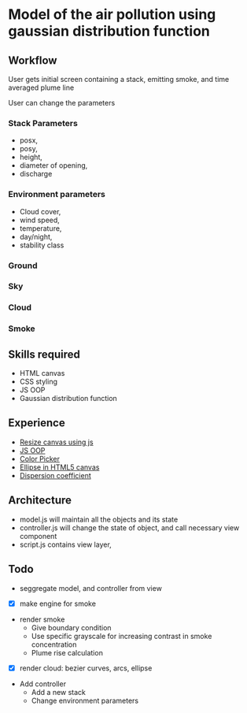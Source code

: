 # Model of the air pollution using gaussian distribution function

## Workflow

User gets initial screen containing a stack, emitting smoke, and time averaged plume line

User can change the parameters

### Stack Parameters
- posx, 
- posy, 
- height, 
- diameter of opening, 
- discharge

### Environment parameters
- Cloud cover, 
- wind speed, 
- temperature, 
- day/night, 
- stability class

### Ground
### Sky
### Cloud
### Smoke

## Skills required
- HTML canvas
- CSS styling
- JS OOP
- Gaussian distribution function

## Experience
- [Resize canvas using js](https://stackoverflow.com/questions/9251480/set-canvas-size-using-javascript/9251497)
- [JS OOP](https://developer.mozilla.org/en-US/docs/Learn/JavaScript/Objects/Object-oriented_JS)
- [Color Picker](https://www.w3schools.com/colors/colors_picker.asp)
- [Ellipse in HTML5 canvas](https://stackoverflow.com/questions/2172798/how-to-draw-an-oval-in-html5-canvas)
- [Dispersion coefficient](http://courses.washington.edu/cee490/DISPCOEF4WP.htm)

## Architecture
- model.js will maintain all the objects and its state
- controller.js will change the state of object, and call necessary view component
- script.js contains view layer, 

## Todo
- seggregate model, and controller from view
- [x] make engine for smoke
- render smoke
  - Give boundary condition
  - Use specific grayscale for increasing contrast in smoke concentration
  - Plume rise calculation
- [x] render cloud: bezier curves, arcs, ellipse
- Add controller
  - Add a new stack
  - Change environment parameters
